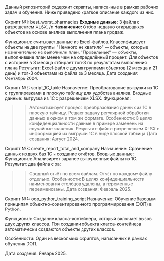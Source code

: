 Данный репозиторий содержит скрипты, написанные в рамках рабочих задач и обучения. Ниже приведено краткое описание каждого из них.

Скрипт №1: best_worst_pharmacies
**Входные данные:** 3 файла с разрешением XLSX. /n
**Назначение:** Отбор недавно открывшихся объектов на основе анализа выполнения плана продаж.

Функционал: cчитывает данные из Excel-файлов.
Классифицирует объекты на две группы:
"Немного не хватило" — объекты, которые незначительно не выполнили план.
"Провальные" — объекты, выполнившие план менее чем на определённый процент.
Для объектов с историей в 3 месяца отбирает топ-3 по результатам выполнения плана
Результат: Excel-файл с двумя группами объектов (2 месяца и 21 день) и топ-3 объектами из файла за 3 месяца.
Дата создания: Сентябрь 2024.

Скрипт №2: script_1C_table
Назначение: Преобразование выгрузки из 1С с группировками в плоскую таблицу для удобства анализа.
Входные данные: выгрузка из 1С с разрешением XLSX.
Функционал:
>> Автоматизирует процесс преобразования данных из 1С в плоскую таблицу.
>> Решает задачу регулярной обработки данных в одном и том же формате.
Особенности: В целях конфиденциальности данные в примере заменены на случайные значения.
Результат: файл с разрешением XLSX с инфоормацией из выгрузки 1С в виде плоской таблица
Дата создания: Август 2024.

Скрипт №3: create_report_total_and_company
Назначение: Сравнение данных из двух баз 1С и создание отчётов.
Входные данные:
Функционал:
Анализирует заранее выгруженные файлы из 1С.
Результат: два файла с ра:
>> Сводный отчёт по всем файлам.
>> Отчёт по каждому файлу отдельно.
Особенности: В целях конфиденциальности наименования столбцов удалены, а переменные переименованы.
Дата создания: Февраль 2025.

Скрипт №4: oop_python_training_script
Назначение: Обучение базовым принципам объектно-ориентированного программирования (ООП) в Python.

Функционал: 
Создание класса-контейнера, который включает вызов двух других классов.
При создании объекта класса-контейнера автоматически создаются объекты других классов.

Особенности: Один из нескольких скриптов, написанных в рамках обучения ООП.

Дата создания: Январь 2025.
